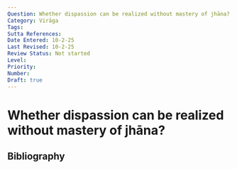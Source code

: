 ```yaml
---
Question: Whether dispassion can be realized without mastery of jhāna?
Category: Virāga
Tags: 
Sutta References: 
Date Entered: 10-2-25
Last Revised: 10-2-25
Review Status: Not started
Level: 
Priority: 
Number: 
Draft: true
---
```


# Whether dispassion can be realized without mastery of jhāna?

## Bibliography

<!-- 

Notes:



-->